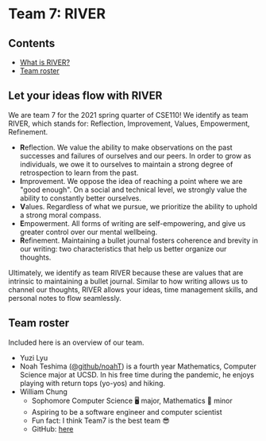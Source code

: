 # Team 7: RIVER


## Contents
  - [What is RIVER?](#let-your-ideas-flow-with-river)
  - [Team roster](#team-roster)

## Let your ideas flow with RIVER
We are team 7 for the 2021 spring quarter of CSE110! We identify as team RIVER, which stands for: Reflection, Improvement, Values, Empowerment, Refinement.

- **R**eflection. We value the ability to make observations on the past successes and failures of ourselves and our peers. In order to grow as individuals, we owe it to ourselves to maintain a strong degree of retrospection to learn from the past.
- **I**mprovement. We oppose the idea of reaching a point where we are "good enough". On a social and technical level, we strongly value the ability to constantly better ourselves.
- **V**alues. Regardless of what we pursue, we prioritize the ability to uphold a strong moral compass.
- **E**mpowerment. All forms of writing are self-empowering, and give us greater control over our mental wellbeing.
- **R**efinement. Maintaining a bullet journal fosters coherence and brevity in our writing: two characteristics that help us better organize our thoughts.

Ultimately, we identify as team RIVER because these are values that are intrinsic to maintaining a bullet journal. Similar to how writing allows us to channel our thoughts, RIVER allows your ideas, time management skills, and personal notes to flow seamlessly.


## Team roster

Included here is an overview of our team.

- Yuzi Lyu
- Noah Teshima ([@github/noahT](https://github.com/NoahT)) is a fourth year Mathematics, Computer Science major at UCSD. In his free time during the pandemic, he enjoys playing with return tops (yo-yos) and hiking.
- William Chung
  - Sophomore Computer Science 🖥️ major, Mathematics 📘 minor 
  - Aspiring to be a software engineer and computer scientist
  - Fun fact: I think Team7 is the best team 😎
  - GitHub: [here](https://github.com/will-chung)

